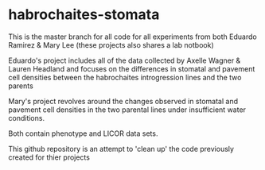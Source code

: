 # habrochaites-stomata
This is the master branch for all code for all experiments from both Eduardo Ramirez & Mary Lee (these projects also shares a lab notbook)

Eduardo's project includes all of the data collected by Axelle Wagner & Lauren Headland and focuses on the differences in stomatal and pavement cell densities between the habrochaites introgression lines and the two parents

Mary's project revolves around the changes observed in stomatal and pavement cell densities in the two parental lines under insufficient water conditions.

Both contain phenotype and LICOR data sets.

This github repository is an attempt to 'clean up' the code previously created for thier projects
